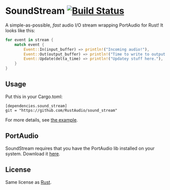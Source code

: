 
# SoundStream [![Build Status](https://travis-ci.org/RustAudio/sound_stream.svg?branch=master)](https://travis-ci.org/RustAudio/sound_stream)

A simple-as-possible, *fast* audio I/O stream wrapping PortAudio for Rust! It looks like this:

```Rust
for event in stream {
    match event {
        Event::In(input_buffer) => println!("Incoming audio!"),
        Event::Out(output_buffer) => println!("Time to write to output!"),
        Event::Update(delta_time) => println!("Updatey stuff here."),
    }
}
```


Usage
-----

Put this in your Cargo.toml:

```
[dependencies.sound_stream]
git = "https://github.com/RustAudio/sound_stream"
```

For more details, see [the example](https://github.com/RustAudio/sound_stream/blob/master/examples/test.rs).

PortAudio
---------

SoundStream requires that you have the PortAudio lib installed on your system. Download it [here](http://www.portaudio.com/download.html).

License
-------

Same license as [Rust](https://github.com/rust-lang/rust).

